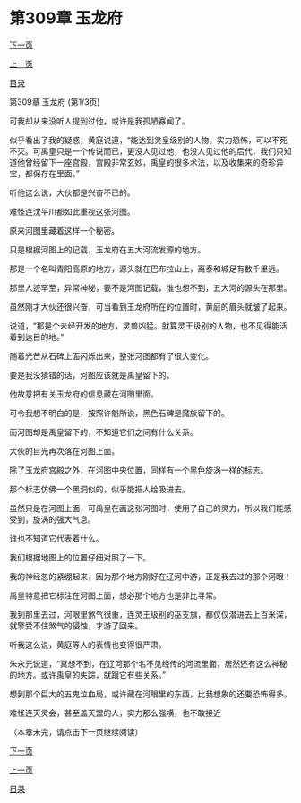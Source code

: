 <h1>第309章    玉龙府</h1>
            <div><p><a href="./925_%E7%AC%AC309%E7%AB%A0_%E7%8E%89%E9%BE%99%E5%BA%9C.md">下一页</a></p><p><a href="./923_%E7%AC%AC308%E7%AB%A0_%E4%BA%94%E6%B2%B3%E5%90%8C%E6%BA%90.md">上一页</a></p><p><a href="../">目录</a></p></div>
            <div><p>第309章    玉龙府 (第1/3页)</p><p>可我却从来没听人提到过他，或许是我孤陋寡闻了。</p><p>似乎看出了我的疑惑，黄庭说道，“能达到灵皇级别的人物，实力恐怖，可以不死不灭。可禹皇只是一个传说而已，更没人见过他，也没人见过他的后代，我们只知道他曾经留下一座宫殿，宫殿非常玄妙，禹皇的很多术法，以及收集来的奇珍异宝，都保存在里面。”</p><p>听他这么说，大伙都是兴奋不已的。</p><p>难怪连沈平川都如此重视这张河图。</p><p>原来河图里藏着这样一个秘密。</p><p>只是根据河图上的记载，玉龙府在五大河流发源的地方。</p><p>那是一个名叫青阳高原的地方，源头就在巴布拉山上，离泰和城足有数千里远。</p><p>那里人迹罕至，异常神秘，要不是河图记载，谁也想不到，五大河的源头在那里。</p><p>虽然刚才大伙还很兴奋，可当看到玉龙府所在的位置时，黄庭的眉头就皱了起来。</p><p>说道，“那是个未经开发的地方，灵兽凶猛。就算灵王级别的人物，也不见得能活着到达目的地。”</p><p>随着光芒从石碑上面闪烁出来，整张河图都有了很大变化。</p><p>要是我没猜错的话，河图应该就是禹皇留下的。</p><p>他故意把有关玉龙府的信息藏在河图里面。</p><p>可令我想不明白的是，按照许魁所说，黑色石碑是魔族留下的。</p><p>而河图却是禹皇留下的，不知道它们之间有什么关系。</p><p>大伙的目光再次落在河图上面。</p><p>除了玉龙府宫殿之外，在河图中央位置，同样有一个黑色旋涡一样的标志。</p><p>那个标志仿佛一个黑洞似的，似乎能把人给吸进去。</p><p>虽然只是在河图上面，可禹皇在画这张河图时，使用了自己的灵力，所以我们能感受到，旋涡的强大气息。</p><p>谁也不知道它代表着什么。</p><p>我们根据地图上的位置仔细对照了一下。</p><p>我的神经忽的紧绷起来，因为那个地方刚好在辽河中游，正是我去过的那个河眼！</p><p>禹皇特意把它标注在河图上面，想必那个地方也是非比寻常。</p><p>我到那里去过，河眼里煞气很重，连灵王级别的巫支旗，都仅仅潜进去上百米深，就擎受不住煞气的侵蚀，才游了回来。</p><p>听我这么说，黄庭等人的表情也变得很严肃。</p><p>朱永元说道，“真想不到，在辽河那个名不见经传的河流里面，居然还有这么神秘的地方。或许禹皇的失踪，就跟它有些关系。”</p><p>想到那个巨大的五鬼泣血局，或许藏在河眼里的东西，比我想象的还要恐怖得多。</p><p>难怪连天灵会，甚至盖天盟的人，实力那么强横，也不敢接近</p><p>（本章未完，请点击下一页继续阅读）</p></div>
            <div><p><a href="./925_%E7%AC%AC309%E7%AB%A0_%E7%8E%89%E9%BE%99%E5%BA%9C.md">下一页</a></p><p><a href="./923_%E7%AC%AC308%E7%AB%A0_%E4%BA%94%E6%B2%B3%E5%90%8C%E6%BA%90.md">上一页</a></p><p><a href="../">目录</a></p></div>
